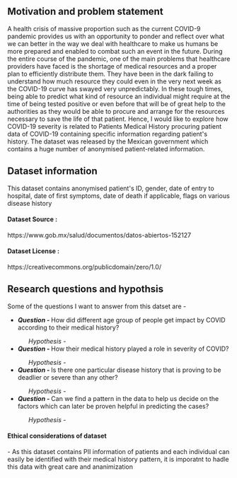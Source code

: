 <h2> Motivation and problem statement</h2>
A health crisis of massive proportion such as the current COVID-9 pandemic provides us with an opportunity to ponder and reflect over what we can better in the way we deal with healthcare to make us humans be more prepared and enabled to combat such an event in the future.
During the entire course of the pandemic, one of the main problems that healthcare providers have faced is the shortage of medical resources and a proper plan to efficiently distribute them.
They have been in the dark failing to understand how much resource they could even in the very next week as the COVID-19 curve has swayed very unpredictably. In these tough times, being able to predict what kind of resource an individual might require at the time of being tested positive or even before that will be of great help to the authorities as they would be able to procure and arrange for the resources necessary to save the life of that patient. Hence, I would like to explore how COVID-19 severity is related to Patients Medical History procuring patient data of COVID-19 containing specific information regarding patient's history. The dataset was released by the Mexican government which contains a huge number of anonymised patient-related information.

<h2> Dataset information</h2> 
This dataset contains anonymised patient's ID, gender, date of entry to hospital, date of first symptoms, date of death if applicable, flags on various disease history
<h4>Dataset Source :</h4>https://www.gob.mx/salud/documentos/datos-abiertos-152127 
<h4>Dataset License :</h4>https://creativecommons.org/publicdomain/zero/1.0/ 

<h2> Research questions and hypothsis </h2>

Some of the questions I want to answer from this datset are - 
<ul>
<li> <i><b>Question - </i></b> How did different age group of people get impact by COVID according to their medical history?</li>
  <ul> <i>Hypothesis - </i></ul>
<li><i><b>Question - </i></b> How their medical history played a role in severity of COVID?</li>
   <ul> <i>Hypothesis - </i></ul>
<li><i><b>Question - </i></b> Is there one particular disease history that is proving to be deadlier or severe than any other?</li>
   <ul> <i>Hypothesis - </i></ul>
<li><i><b>Question - </i></b> Can we find a pattern in the data to help us decide on the factors which can later be proven helpful in predicting the cases?</li>
   <ul> <i>Hypothesis - </i></ul>
</ul>


<h4>Ethical considerations of dataset</h4> - As this dataset contains PII information of patients and each individual can easily be identified with their medical history pattern, it is imporatnt to hadle this data with great care and ananimization 
